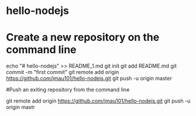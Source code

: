 # hello-nodejs

# Create a new repository on the command line

echo "# hello-nodejs" >> README_1.md
git init
git add README.md
git commit -m "first commit"
git remote add origin https://github.com/jmau101/hello-nodejs.git
git push -u origin master

#Push an exiting repository from the command line

git remote add origin https://github.com/jmau101/hello-nodejs.git
git push -u origin mastr


